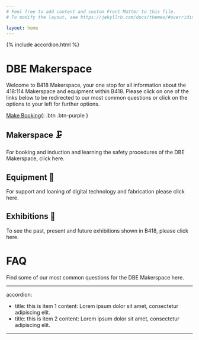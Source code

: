 ```yaml
---
# Feel free to add content and custom Front Matter to this file.
# To modify the layout, see https://jekyllrb.com/docs/themes/#overriding-theme-defaults

layout: home
---
```

{% include accordion.html %}

# DBE Makerspace

Welcome to B418 Makerspace, your one stop for all information about the 418:114 Makerspace and equipment within B418. Please click on one of the links below to be redirected to our most common questions or click on the options to your left for further options.

[Make Booking](https://siso.curtin.edu.au/sodbe//){: .btn .btn-purple }

## Makerspace 🗜️ 
For booking and induction and learning the safety procedures of the DBE Makerspace, click here.
## Equipment 🔧
For support and loaning of digital technology and fabrication please click here.
## Exhibitions 🎨
To see the past, present and future exhibitions shown in B418, please click here.


# FAQ
Find some of our most common questions for the DBE Makerspace here.


---
accordion: 
  - title: this is item 1
    content: Lorem ipsum dolor sit amet, consectetur adipiscing elit. 
  - title: this is item 2
    content: Lorem ipsum dolor sit amet, consectetur adipiscing elit.
---


